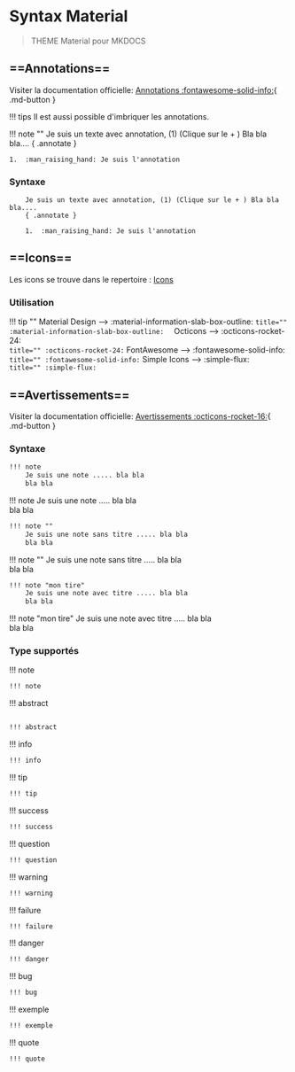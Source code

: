 # Syntax Material

> THEME Material pour MKDOCS

## ==Annotations==

Visiter la documentation officielle: [Annotations :fontawesome-solid-info:](https://squidfunk.github.io/mkdocs-material/reference/annotations/){ .md-button }

!!! tips
    Il est aussi possible d'imbriquer les annotations.

!!! note ""
    Je suis un texte avec annotation, (1) (Clique sur le + ) Bla bla bla....
    { .annotate }

    1.  :man_raising_hand: Je suis l'annotation

### Syntaxe

```text title="Text avec annotation"
    Je suis un texte avec annotation, (1) (Clique sur le + ) Bla bla bla....
    { .annotate }

    1.  :man_raising_hand: Je suis l'annotation
```

## ==Icons==

Les icons se trouve dans le repertoire : [Icons](https://github.com/squidfunk/mkdocs-material/tree/master/material/templates/.icons)

### Utilisation

!!! tip  ""
    Material Design --> :material-information-slab-box-outline:
    ``` title=""
    :material-information-slab-box-outline:  
    ```
    Octicons --> :octicons-rocket-24:  
    ``` title=""
    :octicons-rocket-24:
    ```
    FontAwesome --> :fontawesome-solid-info:  
    ``` title=""
    :fontawesome-solid-info:
    ```
    Simple Icons --> :simple-flux:  
    ``` title=""
    :simple-flux:
    ```

## ==Avertissements==

Visiter la documentation officielle: [Avertissements :octicons-rocket-16:](https://squidfunk.github.io/mkdocs-material/reference/admonitions/){ .md-button }

### Syntaxe

```markdown
!!! note
    Je suis une note ..... bla bla  
    bla bla
```

!!! note
    Je suis une note ..... bla bla  
    bla bla

```markdown
!!! note ""
    Je suis une note sans titre ..... bla bla  
    bla bla
```

!!! note ""
    Je suis une note sans titre ..... bla bla  
    bla bla

```markdown
!!! note "mon tire"
    Je suis une note avec titre ..... bla bla  
    bla bla
```
!!! note "mon tire"
    Je suis une note avec titre ..... bla bla  
    bla bla

### Type supportés

!!! note

```markdown
!!! note
```

!!! abstract

```markdown

!!! abstract
```

!!! info

```markdown
!!! info
```

!!! tip

```markdown
!!! tip
```

!!! success

```markdown
!!! success
```

!!! question

```markdown
!!! question
```

!!! warning

```markdown
!!! warning
```

!!! failure

```markdown
!!! failure
```

!!! danger

```markdown
!!! danger
```

!!! bug

```markdown
!!! bug
```

!!! exemple

```markdown
!!! exemple
```

!!! quote

```markdown
!!! quote
```